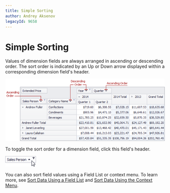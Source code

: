 ```yaml
---
title: Simple Sorting
author: Andrey Aksenov
legacyId: 9658
---
```

# Simple Sorting
Values of dimension fields are always arranged in ascending or descending order. The sort order is indicated by an Up or Down arrow displayed within a corresponding dimension field's header.

![EU_XtraPivotGrid_AscendingDescendingOrders](../../../../images/img7610.png)

To toggle the sort order for a dimension field, click this field's header.

![EU_XtraPivotGrid_AscendingDescendingOrders_ClickField](../../../../images/img7612.png)

You can also sort field values using a Field List or context menu. To learn more, see [Sort Data Using a Field List](sort-data-using-a-field-list.md) and [Sort Data Using the Context Menu](sort-data-using-the-context-menu.md).